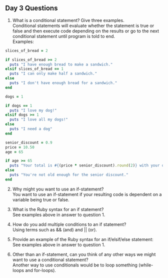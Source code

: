 ## Day 3 Questions

1. What is a conditional statement? Give three examples.  
Conditional statements will evaluate whether the statement is true or false and then execute code depending on the results or go to the next conditional statement until program is told to end.  
  Examples:
  ```ruby
  slices_of_bread = 2

  if slices_of_bread >= 2
    puts "I have enough bread to make a sandwich."
  elsif slices_of_bread == 1
    puts "I can only make half a sandwich."
  else
    puts "I don't have enough bread for a sandwich."
  end
  ```
  ```ruby
  dogs = 1

  if dogs == 1
    puts "I love my dog!"
  elsif dogs >= 1
    puts "I love all my dogs!"
  else
    puts "I need a dog"
  end
  ```
  ```ruby
  senior_discount = 0.9
  price = 10.50
  age = 65

  if age >= 65
    puts "Your total is #{(price * senior_discount).round(2)} with your discount!"
  else
    puts "You're not old enough for the senior discount."
  end
  ```

2. Why might you want to use an if-statement?  
You want to use an if-statement if your resulting code is dependent on a variable being true or false.

3. What is the Ruby syntax for an if statement?  
See examples above in answer to question 1.

4. How do you add multiple conditions to an if statement?  
Using terms such as && (and) and || (or).


5. Provide an example of the Ruby syntax for an if/elsif/else statement:    
See examples above in answer to question 1.


6. Other than an if-statement, can you think of any other ways we might want to use a conditional statement?  
Another way to use conditionals would be to loop something (while-loops and for-loops).  
